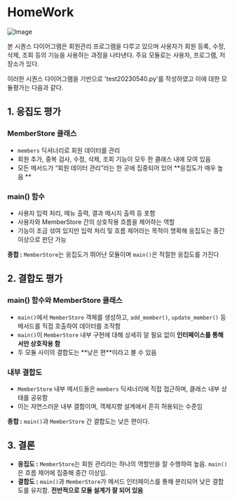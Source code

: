# HomeWork
![Image](https://github.com/user-attachments/assets/ac807e78-3ada-4f3a-88f6-25c20e5fecf0)



본 시퀀스 다이어그램은 회원관리 프로그램을 다루고 있으며 사용자가 회원 등록, 수정, 삭제, 조회 등의 기능을 사용하는 과정을 나타낸다. 주요 모듈로는 사용자, 프로그램, 저장소가 있다.

이러한 시퀀스 다이어그램을 기반으로 'test20230540.py'를 작성하였고 이에 대한 모듈평가는 다음과 같다.

## 1. 응집도 평가

### MemberStore 클래스

- `members` 딕셔너리로 회원 데이터를 관리
- 회원 추가, 중복 검사, 수정, 삭제, 조회 기능이 모두 한 클래스 내에 모여 있음
- 모든 메서드가 “회원 데이터 관리”라는 한 곳에 집중되어 있어 **응집도가 매우 높음 **

### main() 함수

- 사용자 입력 처리, 메뉴 출력, 결과 메시지 출력 등 포함
- 사용자와 MemberStore 간의 상호작용 흐름을 제어하는 역할
- 기능이 조금 섞여 있지만 입력 처리 및 흐름 제어라는 목적이 명확해 응집도는 중간 이상으로 판단 가능

**종합 :**
`MemberStore`는 응집도가 뛰어난 모듈이며 `main()`은 적절한 응집도를 가진다


## 2. 결합도 평가

### main() 함수와 MemberStore 클래스

- `main()`에서 `MemberStore` 객체를 생성하고, `add_member()`, `update_member()` 등 메서드를 직접 호출하여 데이터를 조작함
- `main()`이 `MemberStore` 내부 구현에 대해 상세히 알 필요 없이 **인터페이스를 통해서만 상호작용 함**
- 두 모듈 사이의 결합도는 \*\*낮은 편\*\*이라고 볼 수 있음

### 내부 결합도

- `MemberStore` 내부 메서드들은 `members` 딕셔너리에 직접 접근하며, 클래스 내부 상태를 공유함
- 이는 자연스러운 내부 결합이며, 객체지향 설계에서 흔히 허용되는 수준임

**종합 :**
`main()`과 `MemberStore` 간 결합도는 낮은 편이다.

## 3. 결론

- **응집도 :** `MemberStore`는 회원 관리라는 하나의 역할만을 잘 수행하여 높음. `main()`은 흐름 제어에 집중해 중간 이상임.
- **결합도 :** `main()`과 `MemberStore`가 메서드 인터페이스를 통해 분리되어 낮은 결합도를 유지함.
 **전반적으로 모듈 설계가 잘 되어 있음**
